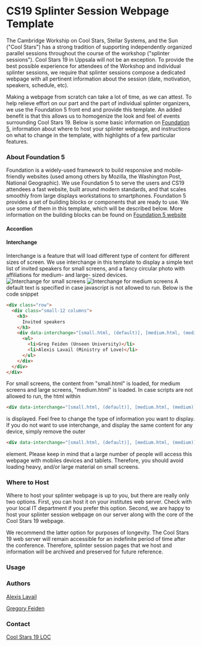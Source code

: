 # CS19 Splinter Session Webpage Template

The Cambridge Workship on Cool Stars, Stellar Systems, and the Sun ("Cool Stars")
has a strong tradition of supporting independently organized parallel sessions
throughout the course of the workshop ("splinter sessions"). Cool Stars 19 in
Uppsala will not be an exception. To provide the best possible experience for
attendees of the Workshop and individual splinter sessions, we require that
splinter sessions compose a dedicated webpage with all pertinent information
about the session (date, motivation, speakers, schedule, etc).

Making a webpage from scratch can take a lot of time, as we can attest. To help
relieve effort on our part and the part of individual splinter organizers, we use
the Foundation 5 front end and provide this template. An added benefit is that
this allows us to homogenize the look and feel of events surrounding
Cool Stars 19. Below is some basic information on [Foundation 5](http://foundation.zurb.com/),
information about where to host your splinter webpage, and instructions on what
to change in the template, with highlights of a few particular features.  

### About Foundation 5

Foundation is a widely-used framework to build responsive and mobile-friendly
websites (used among others by Mozilla, the Washington Post, National Geographic).
We use Foundation 5 to serve the users and CS19 attendees a fast website, built
around modern standards, and that scales smoothly from large displays workstations
to smartphones. Foundation 5 provides a set of building blocks or components that are ready to use.
We use some of them in this template, which will be described below. More information
on the building blocks can be found on [Foundation 5 website](http://foundation.zurb.com/docs/)

#### Accordion

#### Interchange
Interchange is a feature that will load different type of content for different
sizes of screen. We use interchange in this template to display a simple text list
of invited speakers for small screens, and a fancy circular photo with affiliations
for medium- and large- sized devices.
![Interchange for small screens](http://www.astro.uu.se/~alavail/misc/interchange_small.png)
![Interchange for medium screens](http://www.astro.uu.se/~alavail/misc/interchange_medium.png)
A default text is specified in case
javascript is not allowed to run. Below is the code snippet

```html
<div class="row">
  <div class="small-12 columns">
    <h3>
      Invited speakers
    </h3>
    <div data-interchange="[small.html, (default)], [medium.html, (medium)]">
      <ul>
        <li>Greg Feiden (Unseen University)</li>
        <li>Alexis Lavail (Ministry of Love)</li>
      </ul>
    </div>
  </div>
</div>
```
For small screens, the content from "small.html" is loaded, for medium screens and large
screens, "medium.html" is loaded. In case scripts are not allowed to run, the html
within
```html
<div data-interchange="[small.html, (default)], [medium.html, (medium)]"></div>
```
 is displayed. Feel free to change the type of information you want to display.
 If you do not want to use interchange, and display the same content for any device,
 simply remove the outer
 ```html
 <div data-interchange="[small.html, (default)], [medium.html, (medium)]"></div>
 ```
element. Please keep in mind that a large number of people will access this webpage
with mobiles devices and tablets. Therefore, you should avoid loading heavy, and/or
large material on small screens.

### Where to Host

Where to host your splinter webpage is up to you, but there are really only
two options. First, you can host it on your institutes web server. Check with
your local IT department if you prefer this option. Second, we are happy to
host your splinter session webpage on our server along with the core of the
Cool Stars 19 webpage.

We recommend the latter option for purposes of longevity. The Cool Stars 19
web server will remain accessible for an indefinite period of time after the
conference. Therefore, splinter session pages that we host and information will
be archived and preserved for future reference.

### Usage

### Authors

[Alexis Lavail](https://github.com/astro-alexis)

[Gregory Feiden](https://github.com/gfeiden)

### Contact

[Cool Stars 19 LOC](mailto:cs19@physics.uu.se)
